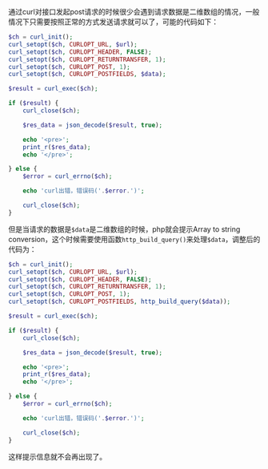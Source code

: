 通过curl对接口发起post请求的时候很少会遇到请求数据是二维数组的情况，一般情况下只需要按照正常的方式发送请求就可以了，可能的代码如下：
```php
$ch = curl_init();
curl_setopt($ch, CURLOPT_URL, $url);
curl_setopt($ch, CURLOPT_HEADER, FALSE);
curl_setopt($ch, CURLOPT_RETURNTRANSFER, 1);
curl_setopt($ch, CURLOPT_POST, 1);
curl_setopt($ch, CURLOPT_POSTFIELDS, $data);

$result = curl_exec($ch);

if ($result) {
    curl_close($ch);

    $res_data = json_decode($result, true);

    echo '<pre>';
    print_r($res_data);
    echo '</pre>';

} else {
    $error = curl_errno($ch);

    echo 'curl出错，错误码('.$error.')';

    curl_close($ch);
}
```
但是当请求的数据是`$data`是二维数组的时候，php就会提示Array to string conversion，这个时候需要使用函数`http_build_query()`来处理`$data`，调整后的代码为：
```php
$ch = curl_init();
curl_setopt($ch, CURLOPT_URL, $url);
curl_setopt($ch, CURLOPT_HEADER, FALSE);
curl_setopt($ch, CURLOPT_RETURNTRANSFER, 1);
curl_setopt($ch, CURLOPT_POST, 1);
curl_setopt($ch, CURLOPT_POSTFIELDS, http_build_query($data));

$result = curl_exec($ch);

if ($result) {
    curl_close($ch);

    $res_data = json_decode($result, true);

    echo '<pre>';
    print_r($res_data);
    echo '</pre>';

} else {
    $error = curl_errno($ch);

    echo 'curl出错，错误码('.$error.')';

    curl_close($ch);
}
```
这样提示信息就不会再出现了。